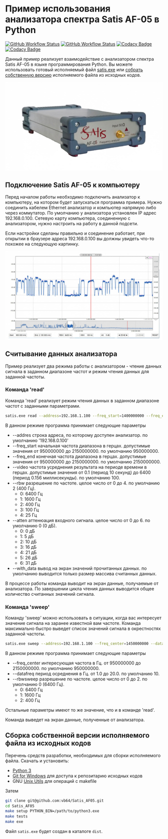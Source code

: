 # Пример использования анализатора спектра Satis AF-05 в Python
[![GitHub Workflow Status](https://img.shields.io/github/workflow/status/vb64/Satis_AF05/satis%20pep257?label=Pep257&style=plastic)](https://github.com/vb64/Satis_AF05/actions?query=workflow%3A%22satis+pep257%22)
[![GitHub Workflow Status](https://img.shields.io/github/workflow/status/vb64/Satis_AF05/satis%20tests?label=Python%203.6%203.7%203.8%203.9%203.10&style=plastic)](https://github.com/vb64/Satis_AF05/actions?query=workflow%3A%22satis+tests%22)
[![Codacy Badge](https://app.codacy.com/project/badge/Grade/df385d9214b94778b22c630c7d4baefa)](https://www.codacy.com/gh/vb64/Satis_AF05/dashboard?utm_source=github.com&amp;utm_medium=referral&amp;utm_content=vb64/Satis_AF05&amp;utm_campaign=Badge_Grade)
[![Codacy Badge](https://app.codacy.com/project/badge/Coverage/df385d9214b94778b22c630c7d4baefa)](https://www.codacy.com/gh/vb64/Satis_AF05/dashboard?utm_source=github.com&utm_medium=referral&utm_content=vb64/Satis_AF05&utm_campaign=Badge_Coverage)

Данный пример реализует взаимодействие с анализатором спектра Satis AF-05 в языке программирования Python.
Вы можете использовать готовый исполняемый файл [satis.exe](satis.exe) или [собрать собственную версию](https://github.com/vb64/Satis_AF05/tree/readme#%D1%81%D0%B1%D0%BE%D1%80%D0%BA%D0%B0-%D1%81%D0%BE%D0%B1%D1%81%D1%82%D0%B2%D0%B5%D0%BD%D0%BD%D0%BE%D0%B9-%D0%B2%D0%B5%D1%80%D1%81%D0%B8%D0%B8-%D0%B8%D1%81%D0%BF%D0%BE%D0%BB%D0%BD%D1%8F%D0%B5%D0%BC%D0%BE%D0%B3%D0%BE-%D1%84%D0%B0%D0%B9%D0%BB%D0%B0-%D0%B8%D0%B7-%D0%B8%D1%81%D1%85%D0%BE%D0%B4%D0%BD%D1%8B%D1%85-%D0%BA%D0%BE%D0%B4%D0%BE%D0%B2) исполняемого файла из исходных кодов.

[![Satis AF-05](/img/device.jpg)](http://www.satis-tl.ru/products/oborudovanie-sistem-upravleniya-i-kontrolya-setey-sputnikovoy-svyazi/analizator-chastotnyy-af-4/)

## Подключение Satis AF-05 к компьютеру

Перед началом работы необходимо подключить анализатор к компьютеру, на котором будет запускаться программа примера.
Нужно соединить кабелем Ethernet анализатор и компьютер напрямую либо через коммутатор.
По умолчанию у анализатора установлен IP адрес 192.168.0.100. Сетевую карту компьютера, соединенную с анализатором, нужно настроить на работу в данной подсети.

Если настройки сделаны правильно и соединение работает, при открытии в браузере адреса 192.168.0.100 вы должны увидеть что-то похожее на следующую картинку.

![Веб-интерфейс](/img/browser.jpg)

## Считывание данных анализатора

Пример реализует два режима работы с анализатором - чтение данных сигнала в заданном диапазоне частот и режим чтения данных для заданной частоты.

### Команда 'read'

Команда 'read' реализует режим чтения данных в заданном диапазоне частот с заданными параметрами.

```bash
satis.exe read --address=192.168.1.100 --freq_start=1400000000 --freq_end=1400330000 --video=50 --rbw=0 --atten=0 --with_data
```

В данном режиме программа принимает следующие параметры

-  --addres строка адреса, по которому доступен анализатор. по умолчанию '192.168.0.100'
-  --freq_start начальная частота диапазона в герцах. допустимые значения от 950000000 до 2150000000. по умолчанию 950000000.
-  --freq_end конечная частота диапазона в герцах. допустимые значения от 950000000 до 2150000000. по умолчанию 2150000000.
-  --video частота усреднения результата на периоде времени в герцах. допустимые значения от 0.1 (период 10 секунд) до 6400 (период 0.156 миллисекунды). по умолчанию 100.
-  --rbw разрешение по частоте. целое число от 0 до 4. по умолчанию 2 (400 Гц).
    -   0: 6400 Гц
    -   1: 1600 Гц
    -   2: 400 Гц
    -   3: 100 Гц
    -   4: 25 Гц
-   --atten аттенюация входного сигнала. целое число от 0 до 6. по умолчанию 0 (0 дБ).
    -   0: 0 дБ
    -   1: 5 дБ
    -   2: 10 дБ
    -   3: 16 дБ
    -   4: 21 дБ
    -   5: 26 дБ
    -   6: 31 дБ
-   --with_data вывод на экран значений прочитанных данных. по умолчанию выводится только размер массива считанных данных.

В процессе работы команда выводит на экран данные, получаемые от анализатора. По завершении цикла чтения данных выводится общее количество считанных значений сигнала.

### Команда 'sweep'

Команду 'sweep' можно использовать в ситуации, когда вас интересует значение сигнала на заранее известной вам частоте.
Команда максимально быстро выведет список значений сигнала в окрестностях заданной частоты.

```bash
satis.exe sweep --address=192.168.1.100 --freq_center=1450000000 --datafreq=10 --rbwsweep=0 --atten=0
```

В данном режиме программа принимает следующие параметры

-   --freq_center интересующая частота в Гц. от 950000000 до 2150000000. по умолчанию 950000000.
-   --datafreq период осреднения в Гц. от 1.0 до 20.0. по умолчанию 10.
-   --rbwsweep разрешение по частоте. целое число от 0 до 2. по умолчанию 0 (6400 Гц).
    -  0: 6400 Гц
    -  1: 1600 Гц
    -  2: 400 Гц

Остальные параметры имеют то же значение, что и в команде 'read'.

Команда выведет на экран данные, полученные от анализатора.

## Сборка собственной версии исполняемого файла из исходных кодов

Перечень средств разработки, необходимых для сборки исполняемого файла. Скачать и установить:

-   [Python 3](https://www.python.org/downloads/release/python-3810/)
-   [Git for Windows](https://git-scm.com/download/win) для доступа к репозитарию исходных кодов
-   GNU [Unix Utils](http://unxutils.sourceforge.net/) для операций с makefile

Затем

```bash
git clone git@github.com:vb64/Satis_AF05.git
cd Satis_AF05
make setup PYTHON_BIN=/path/to/python3.exe
make tests
make exe
```

Файл `satis.exe` будет создан в каталоге `dist`.

